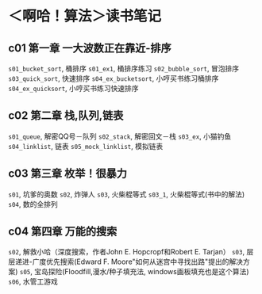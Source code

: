 # ＜啊哈！算法＞读书笔记
## c01 第一章 一大波数正在靠近-排序
`s01_bucket_sort`, 桶排序
`s01_ex1`, 桶排序练习
`s02_bubble_sort`, 冒泡排序
`s03_quick_sort`, 快速排序
`s04_ex_bucketsort`, 小哼买书练习桶排序
`s04_ex_quicksort`, 小哼买书练习快速排序

## c02 第二章 栈,队列,链表
`s01_queue`, 解密QQ号－队列
`s02_stack`, 解密回文－栈
`s03_ex`, 小猫钓鱼
`s04_linklist`, 链表
`s05_mock_linklist`, 模拟链表

## c03 第三章 枚举！很暴力
`s01`, 坑爹的奥数
`s02`, 炸弹人
`s03`, 火柴棍等式
`s03_1`, 火柴棍等式(书中的解法)
`s04`, 数的全排列

## c04 第四章 万能的搜索
`s02`, 解救小哈（深度搜索，作者John E. Hopcropf和Robert E. Tarjan）
`s03`, 层层递进-广度优先搜索(Edward F. Moore"如何从迷宫中寻找出路"提出的解决方案)
`s05`, 宝岛探险(Floodfill,漫水/种子填充法, windows画板填充也是这个算法)
`s06`, 水管工游戏
